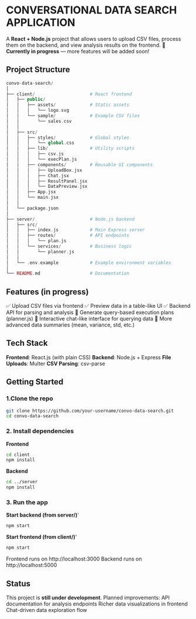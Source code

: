 # CONVERSATIONAL DATA SEARCH APPLICATION 

A **React + Node.js** project that allows users to upload CSV files, process them on the backend, and view analysis results on the frontend.
🚧 **Currently in progress** — more features will be added soon!

## Project Structure
```php
convo-data-search/
│
├── client/                     # React frontend
│   ├── public/                 
│   │   ├── assets/             # Static assets
│   │   │   └── logo.svg
│   │   └── sample/             # Example CSV files
│   │       └── sales.csv
│   │
│   ├── src/                    
│   │   ├── styles/             # Global styles
│   │   │   └── global.css
│   │   ├── lib/                # Utility scripts
│   │   │   ├── csv.js
│   │   │   └── execPlan.js
│   │   ├── components/         # Reusable UI components
│   │   │   ├── UploadBox.jsx
│   │   │   ├── Chat.jsx
│   │   │   ├── ResultPanel.jsx
│   │   │   └── DataPreview.jsx
│   │   ├── App.jsx
│   │   └── main.jsx
│   │
│   └── package.json
│
├── server/                     # Node.js backend
│   ├── src/
│   │   ├── index.js            # Main Express server
│   │   ├── routes/             # API endpoints
│   │   │   └── plan.js
│   │   └── services/           # Business logic
│   │       └── planner.js
│   │
│   └── .env.example            # Example environment variables
│
└── README.md                   # Documentation

```
## Features (in progress)
✅ Upload CSV files via frontend
✅ Preview data in a table-like UI
✅ Backend API for parsing and analysis
🚧 Generate query-based execution plans (planner.js)
🚧 Interactive chat-like interface for querying data
🚧 More advanced data summaries (mean, variance, std, etc.)

## Tech Stack
**Frontend**: React.js (with plain CSS)
**Backend**: Node.js + Express
**File Uploads**: Multer
**CSV Parsing**: csv-parse

## Getting Started

### 1.Clone the repo
```bash
git clone https://github.com/your-username/convo-data-search.git
cd convo-data-search
```

### 2. Install dependencies
**Frontend**
```bash
cd client
npm install
```
**Backend**
```bash
cd ../server
npm install
```

### 3. Run the app
**Start backend (from server/)**'
```bash
npm start
```

**Start frontend (from client/)**'
```bash
npm start
```

Frontend runs on http://localhost:3000
Backend runs on http://localhost:5000

## Status
This project is **still under development**.
Planned improvements:
API documentation for analysis endpoints
Richer data visualizations in frontend
Chat-driven data exploration flow
